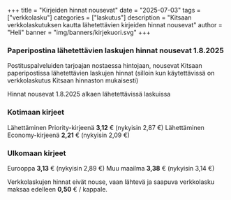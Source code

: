 +++
title = "Kirjeiden hinnat nousevat"
date = "2025-07-03"
tags = ["verkkolasku"]
categories = ["laskutus"]
description = "Kitsaan verkkolaskutuksen kautta lähetettävien kirjeiden hinnat nousevat"
author = "Heli"
banner = "img/banners/kirjekuori.svg"
+++

### Paperipostina lähetettävien laskujen hinnat nousevat 1.8.2025

Postituspalveluiden tarjoajan nostaessa hintojaan, nousevat Kitsaan paperipostissa lähetettävien laskujen hinnat (silloin kun käytettävissä on verkkolaskutus Kitsaan hinnaston mukaisesti)

Hinnat nousevat 1.8.2025 alkaen lähetettävissä laskuissa

### Kotimaan kirjeet

Lähettäminen Priority-kirjeenä **3,12** € (nykyisin 2,87 €)
Lähettäminen Economy-kirjeenä **2,21** € (nykyisin 2,09 €)

### Ulkomaan kirjeet

Eurooppa **3,13** € (nykyisin 2,89 €)
Muu maailma **3,38** € (nykyisin 3,14 €)

Verkkolaskujen hinnat eivät nouse, vaan lähtevä ja saapuva verkkolasku maksaa edelleen **0,50** € / kappale.
